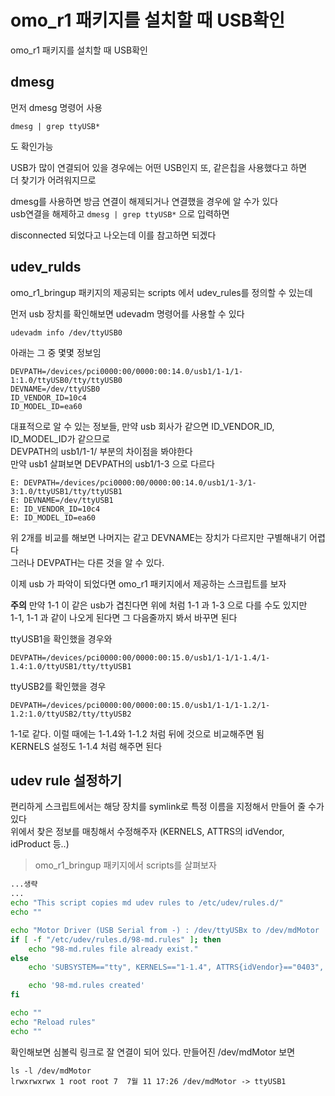 # omo_r1 패키지를 설치할 때 USB확인
omo_r1 패키지를 설치할 때 USB확인

## dmesg
먼저 dmesg 명령어 사용  
```
dmesg | grep ttyUSB*   
```
도 확인가능

USB가 많이 연결되어 있을 경우에는 어떤 USB인지 또, 같은칩을 사용했다고 하면  
더 찾기가 어려워지므로  

dmesg를 사용하면 방금 연결이 해제되거나 연결했을 경우에 알 수가 있다  
usb연결을 해제하고 `dmesg | grep ttyUSB*` 으로 입력하면  

disconnected 되었다고 나오는데 이를 참고하면 되겠다  


## udev_rulds
omo_r1_bringup 패키지의 제공되는 scripts 에서 udev_rules를 정의할 수 있는데  

먼저 usb 장치를 확인해보면 udevadm 명령어를 사용할 수 있다
```
udevadm info /dev/ttyUSB0
```

아래는 그 중 몇몇 정보임
```
DEVPATH=/devices/pci0000:00/0000:00:14.0/usb1/1-1/1-1:1.0/ttyUSB0/tty/ttyUSB0  
DEVNAME=/dev/ttyUSB0  
ID_VENDOR_ID=10c4  
ID_MODEL_ID=ea60  
```

대표적으로 알 수 있는 정보들, 만약 usb 회사가 같으면 ID_VENDOR_ID, ID_MODEL_ID가 같으므로  
DEVPATH의 usb1/1-1/ 부분의 차이점을 봐야한다     
만약 usb1 살펴보면 DEVPATH의 usb1/1-3 으로 다르다

```
E: DEVPATH=/devices/pci0000:00/0000:00:14.0/usb1/1-3/1-3:1.0/ttyUSB1/tty/ttyUSB1
E: DEVNAME=/dev/ttyUSB1
E: ID_VENDOR_ID=10c4
E: ID_MODEL_ID=ea60
```

위 2개를 비교를 해보면 나머지는 같고 DEVNAME는 장치가 다르지만 구별해내기 어렵다  
그러나 DEVPATH는 다른 것을 알 수 있다.  

이제 usb 가 파악이 되었다면 omo_r1 패키지에서 제공하는 스크립트를 보자

**주의** 만약 1-1 이 같은 usb가 겹친다면 위에 처럼 1-1 과 1-3 으로 다를 수도 있지만  
1-1, 1-1 과 같이 나오게 된다면 그 다음줄까지 봐서 바꾸면 된다  

ttyUSB1을 확인했을 경우와 
```
DEVPATH=/devices/pci0000:00/0000:00:15.0/usb1/1-1/1-1.4/1-1.4:1.0/ttyUSB1/tty/ttyUSB1
```
ttyUSB2를 확인했을 경우  
```
DEVPATH=/devices/pci0000:00/0000:00:15.0/usb1/1-1/1-1.2/1-1.2:1.0/ttyUSB2/tty/ttyUSB2
```
1-1로 같다. 이럴 때에는 1-1.4와 1-1.2 처럼 뒤에 것으로 비교해주면 됨   
KERNELS 설정도 1-1.4 처럼 해주면 된다



## udev rule 설정하기
편리하게 스크립트에서는 해당 장치를 symlink로 특정 이름을 지정해서 만들어 줄 수가 있다  
위에서 찾은 정보를 매칭해서 수정해주자 (KERNELS, ATTRS의 idVendor, idProduct 등..)

> omo_r1_bringup 패키지에서 scripts를 살펴보자

```sh
...생략
...
echo "This script copies md udev rules to /etc/udev/rules.d/"
echo ""

echo "Motor Driver (USB Serial from -) : /dev/ttyUSBx to /dev/mdMotor :"
if [ -f "/etc/udev/rules.d/98-md.rules" ]; then
    echo "98-md.rules file already exist."
else
    echo 'SUBSYSTEM=="tty", KERNELS=="1-1.4", ATTRS{idVendor}=="0403", ATTRS{idProduct}=="6001", MODE:="0666", GROUP:="dialout", SYMLINK+="mdMotor"' > /etc/udev/rules.d/98-md.rules

    echo '98-md.rules created'
fi

echo ""
echo "Reload rules"
echo ""

```

확인해보면 심볼릭 링크로 잘 연결이 되어 있다. 만들어진 /dev/mdMotor 보면  
```
ls -l /dev/mdMotor 
lrwxrwxrwx 1 root root 7  7월 11 17:26 /dev/mdMotor -> ttyUSB1
```

